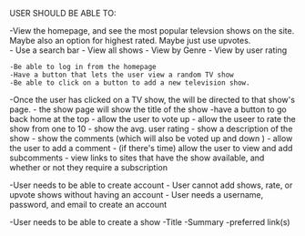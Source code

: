 USER SHOULD BE ABLE TO:

-View the homepage, and see the most popular televsion shows on the site. Maybe also an option for highest rated. Maybe just use upvotes.  
	- Use a search bar
	- View all shows
	- View by Genre
	- View by user rating

	-Be able to log in from the homepage
	-Have a button that lets the user view a random TV show
	-Be able to click on a button to add a new television show. 


-Once the user has clicked on a TV show, the will be directed to that show's page. 
	- the show page will show the title of the show
	-have a button to go back home at the top
	- allow the user to vote up 
	- allow the useer to rate the show from one to 10
	- show the avg. user rating
	- show a description of the show
	- show the comments (which will also be voted up and down )
	- allow the user to add a comment
	- (if there's time) allow the user to view and add subcomments
	- view links to sites that have the show available, and whether or not they require a subscription

-User needs to be able to create account
	- User cannot add shows, rate, or upvote shows without having an account
	- User needs a username, password, and email to create an account

-User needs to be able to create a show
	-Title
	-Summary
	-preferred link(s)